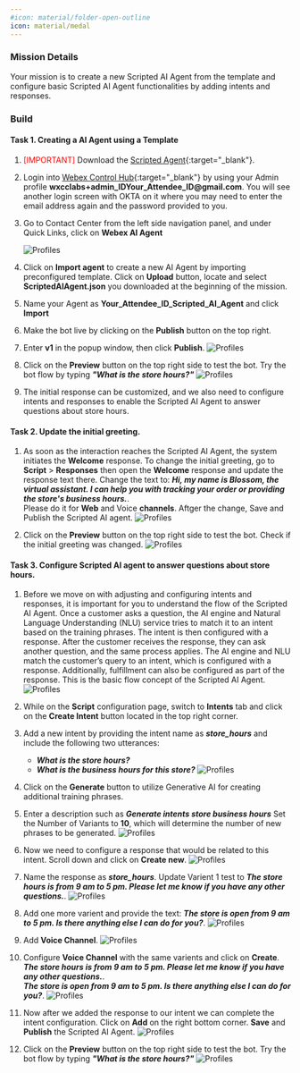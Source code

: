 ```yaml
---
#icon: material/folder-open-outline
icon: material/medal
---
```



### Mission Details

Your mission is to create a new Scripted AI Agent from the template and configure basic Scripted AI Agent functionalities by adding intents and responses.

### Build

#### Task 1. Creating a AI Agent using a Template

1. <span style="color: red;">[IMPORTANT]</span> Download the [Scripted Agent](https://cisco.box.com/shared/static/q636qc41q0brifn0h8anbfug7duq3536.json){:target="_blank"}.

2. Login into [Webex Control Hub](https://admin.webex.com){:target="_blank"} by using your Admin profile **wxcclabs+admin_ID<span class="attendee-id-placeholder">Your_Attendee_ID</span>@gmail.com**. You will see another login screen with OKTA on it where you may need to enter the email address again and the password provided to you.

3. Go to Contact Center from the left side navigation panel, and under Quick Links, click on **Webex AI Agent**

    ![Profiles](../graphics/AI_Track/AI_Scripted_OpenWebexAI.gif)  

3. Click on **Import agent** to create a new AI Agent by importing preconfigured template. Click on **Upload** button, locate and select **ScriptedAIAgent.json** you downloaded at the beginning of the mission.
4. Name your Agent as **<span class="attendee-id-container"><span class="attendee-id-placeholder" data-suffix="_Scripted_AI_Agent">Your_Attendee_ID</span>_Scripted_AI_Agent<span class="copy" title="Click to copy!"></span></span>** and click **Import**
5. Make the bot live by clicking on the **Publish** button on the top right.
6. Enter **v1** in the popup window, then click **Publish**.
    ![Profiles](../graphics/Lab1_AI_Agent/5.1.gif)

7. Click on the **Preview** button on the top right side to test the bot. Try the bot flow by typing ***"What is the store hours?"***<span class="copy-static" title="Click to copy!" data-copy-text="What is the store hours?"><span class="copy"></span></span>
    ![Profiles](../graphics/Lab1_AI_Agent/6.1.png) 

8. The initial response can be customized, and we also need to configure intents and responses to enable the Scripted AI Agent to answer questions about store hours.

#### Task 2. Update the initial greeting.  

1. As soon as the interaction reaches the Scripted AI Agent, the system initiates the **Welcome** response. To change the initial greeting, go to **Script** > **Responses** then open the **Welcome** response and update the response text there. Change the text to: ***Hi, my name is Blossom, the virtual assistant. I can help you with tracking your order or providing the store's business hours.***<span class="copy-static" title="Click to copy!" data-copy-text="Hi, my name is Blossom, the virtual assistant. I can help you with tracking your order or providing the store's business hours."><span class="copy"></span></span>. </br>
Please do it for **Web** and Voice **channels**. Aftger the change, Save and Publish the Scripted AI agent. 
    ![Profiles](../graphics/Lab1_AI_Agent/6.3.gif) 

2. Click on the **Preview** button on the top right side to test the bot. Check if the initial greeting was changed. 
    ![Profiles](../graphics/Lab1_AI_Agent/6.4.png) 

#### Task 3. Configure Scripted AI agent to answer questions about store hours. 

1. Before we move on with adjusting and configuring intents and responses, it is important for you to understand the flow of the Scripted AI Agent. Once a customer asks a question, the AI engine and Natural Language Understanding (NLU) service tries to match it to an intent based on the training phrases. The intent is then configured with a response. After the customer receives the response, they can ask another question, and the same process applies. The AI engine and NLU match the customer’s query to an intent, which is configured with a response. Additionally, fulfillment can also be configured as part of the response. This is the basic flow concept of the Scripted AI Agent.
    ![Profiles](../graphics/Lab1_AI_Agent/6.2.jpg) 

2. While on the **Script** configuration page, switch to **Intents** tab and click on the **Create Intent** button located in the top right corner.
3. Add a new intent by providing the intent name as ***store_hours***<span class="copy-static" title="Click to copy!" data-copy-text="store_hours"><span class="copy"></span></span> and include the following two utterances:

    - ***What is the store hours?***<span class="copy-static" title="Click to copy!" data-copy-text="What is the store hours?"><span class="copy"></span></span>
    - ***What is the business hours for this store?***<span class="copy-static" title="Click to copy!" data-copy-text="What is the business hours for this store?"><span class="copy"></span></span>
    ![Profiles](../graphics/Lab1_AI_Agent/6.3.gif) 

4. Click on the **Generate** button to utilize Generative AI for creating additional training phrases.

5. Enter a description such as ***Generate intents store business hours***<span class="copy-static" title="Click to copy!" data-copy-text="Generate intents store business hours"><span class="copy"></span></span> Set the Number of Variants to **10**, which will determine the number of new phrases to be generated.
    ![Profiles](../graphics/Lab1_AI_Agent/6.5.gif) 

6. Now we need to configure a response that would be related to this intent. Scroll down and click on **Create new**.
    ![Profiles](../graphics/Lab1_AI_Agent/6.6.gif) 

7. Name the response as ***store_hours***<span class="copy-static" title="Click to copy!" data-copy-text="store_hours"><span class="copy"></span></span>. Update Varient 1 test to ***The store hours is from 9 am to 5 pm. Please let me know if you have any other questions.***<span class="copy-static" title="Click to copy!" data-copy-text="The store hours is from 9 am to 5 pm. Please let me know if you have any other questions."><span class="copy"></span></span>.
    ![Profiles](../graphics/Lab1_AI_Agent/6.7.gif) 

8. Add one more varient and provide the text: ***The store is open from 9 am to 5 pm. Is there anything else I can do for you?***<span class="copy-static" title="Click to copy!" data-copy-text="The store is open from 9 am to 5 pm. Is there anything else I can do for you?"><span class="copy"></span></span>.
    ![Profiles](../graphics/Lab1_AI_Agent/6.8.gif) 

9. Add **Voice Channel**.
    ![Profiles](../graphics/Lab1_AI_Agent/6.9.gif) 

10. Configure **Voice Channel** with the same varients and click on **Create**. </br>
***The store hours is from 9 am to 5 pm. Please let me know if you have any other questions.***<span class="copy-static" title="Click to copy!" data-copy-text="The store hours is from 9 am to 5 pm. Please let me know if you have any other questions."><span class="copy"></span></span>.</br>
***The store is open from 9 am to 5 pm. Is there anything else I can do for you?***<span class="copy-static" title="Click to copy!" data-copy-text="The store is open from 9 am to 5 pm. Is there anything else I can do for you?"><span class="copy"></span></span>.
    ![Profiles](../graphics/Lab1_AI_Agent/6.10.gif) 

11. Now after we added the response to our intent we can complete the intent configuration. Click on **Add** on the right bottom corner. **Save** and **Publish** the Scripted AI Agent. 
    ![Profiles](../graphics/Lab1_AI_Agent/6.11.gif) 


12. Click on the **Preview** button on the top right side to test the bot. Try the bot flow by typing ***"What is the store hours?"***<span class="copy-static" title="Click to copy!" data-copy-text="What is the store hours?"><span class="copy"></span></span>
    ![Profiles](../graphics/Lab1_AI_Agent/6.12.png) 


